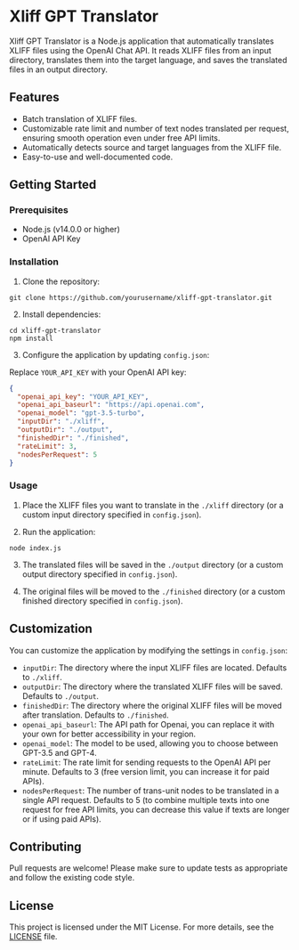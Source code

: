 # Xliff GPT Translator

Xliff GPT Translator is a Node.js application that automatically translates XLIFF files using the OpenAI Chat API. It reads XLIFF files from an input directory, translates them into the target language, and saves the translated files in an output directory.

## Features

- Batch translation of XLIFF files.
- Customizable rate limit and number of text nodes translated per request, ensuring smooth operation even under free API limits.
- Automatically detects source and target languages from the XLIFF file.
- Easy-to-use and well-documented code.

## Getting Started

### Prerequisites

- Node.js (v14.0.0 or higher)
- OpenAI API Key

### Installation

1. Clone the repository:

```
git clone https://github.com/yourusername/xliff-gpt-translator.git
```

2. Install dependencies:

```
cd xliff-gpt-translator
npm install
```

3. Configure the application by updating `config.json`:

Replace `YOUR_API_KEY` with your OpenAI API key:

```json
{
  "openai_api_key": "YOUR_API_KEY",
  "openai_api_baseurl": "https://api.openai.com",
  "openai_model": "gpt-3.5-turbo",
  "inputDir": "./xliff",
  "outputDir": "./output",
  "finishedDir": "./finished",
  "rateLimit": 3,
  "nodesPerRequest": 5
}
```

### Usage

1. Place the XLIFF files you want to translate in the `./xliff` directory (or a custom input directory specified in `config.json`).

2. Run the application:

```
node index.js
```

3. The translated files will be saved in the `./output` directory (or a custom output directory specified in `config.json`).

4. The original files will be moved to the `./finished` directory (or a custom finished directory specified in `config.json`).

## Customization

You can customize the application by modifying the settings in `config.json`:

- `inputDir`: The directory where the input XLIFF files are located. Defaults to `./xliff`.
- `outputDir`: The directory where the translated XLIFF files will be saved. Defaults to `./output`.
- `finishedDir`: The directory where the original XLIFF files will be moved after translation. Defaults to `./finished`.
- `openai_api_baseurl`: The API path for Openai, you can replace it with your own for better accessibility in your region.
- `openai_model`: The model to be used, allowing you to choose between GPT-3.5 and GPT-4.
- `rateLimit`: The rate limit for sending requests to the OpenAI API per minute. Defaults to 3 (free version limit, you can increase it for paid APIs).
- `nodesPerRequest`: The number of trans-unit nodes to be translated in a single API request. Defaults to 5 (to combine multiple texts into one request for free API limits, you can decrease this value if texts are longer or if using paid APIs).

## Contributing

Pull requests are welcome! Please make sure to update tests as appropriate and follow the existing code style.

## License

This project is licensed under the MIT License. For more details, see the [LICENSE](LICENSE) file.